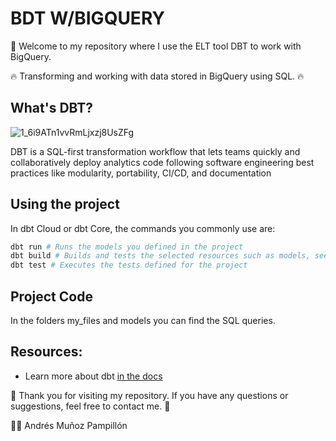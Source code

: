 # BDT W/BIGQUERY

👋 Welcome to my repository where I use the ELT tool DBT to work with BigQuery.

🔥 Transforming and working with data stored in BigQuery using SQL. 🔥

## What's DBT?
![1_6i9ATn1vvRmLjxzj8UsZFg](https://github.com/Andresmup/dbt_bigquery/assets/77512331/656d49e9-5894-4a33-a249-dc890493343d)

DBT is a SQL-first transformation workflow that lets teams quickly and collaboratively deploy analytics code following software engineering best practices like modularity, portability, CI/CD, and documentation

## Using the project

In dbt Cloud or dbt Core, the commands you commonly use are:
```sh
dbt run # Runs the models you defined in the project
dbt build # Builds and tests the selected resources such as models, seeds, snapshots, and tests
dbt test # Executes the tests defined for the project
```

## Project Code
In the folders my_files and models you can find the SQL queries.


## Resources:
- Learn more about dbt [in the docs](https://docs.getdbt.com/docs/introduction)

💬 Thank you for visiting my repository. If you have any questions or suggestions, feel free to contact me. 💬

👨‍💻 Andrés Muñoz Pampillón
